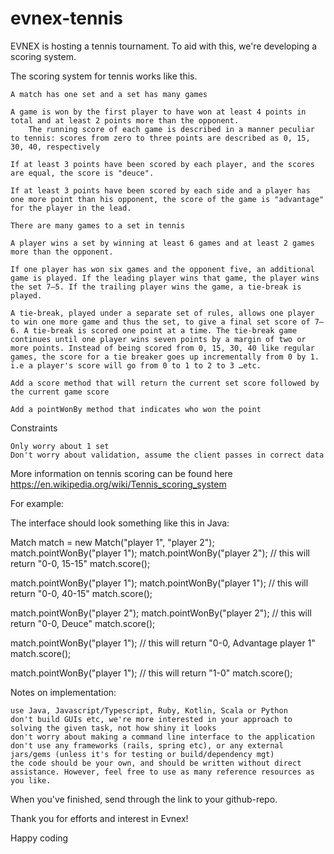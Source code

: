 # evnex-tennis

EVNEX is hosting a tennis tournament. To aid with this, we're developing a scoring system.

The scoring system for tennis works like this.

    A match has one set and a set has many games

    A game is won by the first player to have won at least 4 points in total and at least 2 points more than the opponent.
        The running score of each game is described in a manner peculiar to tennis: scores from zero to three points are described as 0, 15, 30, 40, respectively

    If at least 3 points have been scored by each player, and the scores are equal, the score is "deuce".

    If at least 3 points have been scored by each side and a player has one more point than his opponent, the score of the game is "advantage" for the player in the lead.

    There are many games to a set in tennis

    A player wins a set by winning at least 6 games and at least 2 games more than the opponent.

    If one player has won six games and the opponent five, an additional game is played. If the leading player wins that game, the player wins the set 7–5. If the trailing player wins the game, a tie-break is played.

    A tie-break, played under a separate set of rules, allows one player to win one more game and thus the set, to give a final set score of 7–6. A tie-break is scored one point at a time. The tie-break game continues until one player wins seven points by a margin of two or more points. Instead of being scored from 0, 15, 30, 40 like regular games, the score for a tie breaker goes up incrementally from 0 by 1. i.e a player's score will go from 0 to 1 to 2 to 3 …etc.

    Add a score method that will return the current set score followed by the current game score

    Add a pointWonBy method that indicates who won the point

Constraints

    Only worry about 1 set
    Don't worry about validation, assume the client passes in correct data

More information on tennis scoring can be found here https://en.wikipedia.org/wiki/Tennis_scoring_system

For example:

The interface should look something like this in Java:


  Match match = new Match("player 1", "player 2");
  match.pointWonBy("player 1");
  match.pointWonBy("player 2");
  // this will return "0-0, 15-15"
  match.score();

  match.pointWonBy("player 1");
  match.pointWonBy("player 1");
  // this will return "0-0, 40-15"
  match.score();
  
  match.pointWonBy("player 2");
  match.pointWonBy("player 2");
  // this will return "0-0, Deuce"
  match.score();
  
  match.pointWonBy("player 1");
  // this will return "0-0, Advantage player 1"
  match.score();
  
  match.pointWonBy("player 1");
  // this will return "1-0"
  match.score();
 

Notes on implementation:

    use Java, Javascript/Typescript, Ruby, Kotlin, Scala or Python
    don't build GUIs etc, we're more interested in your approach to solving the given task, not how shiny it looks
    don't worry about making a command line interface to the application
    don't use any frameworks (rails, spring etc), or any external jars/gems (unless it's for testing or build/dependency mgt)
    the code should be your own, and should be written without direct assistance. However, feel free to use as many reference resources as you like.


When you've finished, send through the link to your github-repo. 

Thank you for efforts and interest in Evnex!

Happy coding